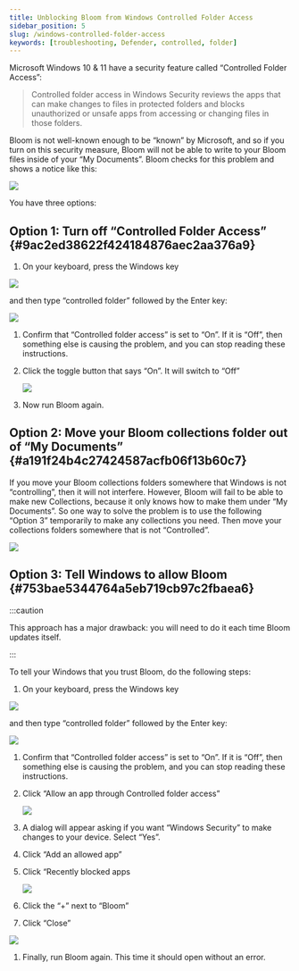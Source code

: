 ```yaml
---
title: Unblocking Bloom from Windows Controlled Folder Access
sidebar_position: 5
slug: /windows-controlled-folder-access
keywords: [troubleshooting, Defender, controlled, folder]
---
```




Microsoft Windows 10 & 11 have a security feature called “Controlled Folder Access”:



> Controlled folder access in Windows Security reviews the apps that can make changes to files in protected folders and blocks unauthorized or unsafe apps from accessing or changing files in those folders.


Bloom is not well-known enough to be “known” by Microsoft, and so if you turn on this security measure, Bloom will not be able to write to your Bloom files inside of your “My Documents”. Bloom checks for this problem and shows a notice like this:


![](./1215841880.png)


You have three options:


## Option 1: Turn off “Controlled Folder Access” {#9ac2ed38622f424184876aec2aa376a9}


<div class='notion-row'>
<div class='notion-column' style={{width: 'calc((100% - (min(32px, 4vw) * 1)) * 0.5000000000000001)'}}>

1. On your keyboard, press the Windows key

</div><div className='notion-spacer' />

<div class='notion-column' style={{width: 'calc((100% - (min(32px, 4vw) * 1)) * 0.5)'}}>

![](./2017006016.png)

</div><div className='notion-spacer' />
</div>


and then type “controlled folder” followed by the Enter key:


![](./1979852456.png)

1. Confirm that “Controlled folder access” is set to “On”. If it is “Off”, then something else is causing the problem, and you can stop reading these instructions.
1. Click the toggle button that says “On”. It will switch to “Off”

	![](./130758407.png)

1. Now run Bloom again.

## Option 2: Move your Bloom collections folder out of “My Documents” {#a191f24b4c27424587acfb06f13b60c7}


If you move your Bloom collections folders somewhere that Windows is not “controlling”, then it will not interfere. However, Bloom will fail to be able to make new Collections, because it only knows how to make them under “My Documents”. So one way to solve the problem is to use the following “Option 3” temporarily to make any collections you need. Then move your collections folders somewhere that is not “Controlled”.


![](./240704142.png)


## Option 3: Tell Windows to allow Bloom {#753bae5344764a5eb719cb97c2fbaea6}


:::caution

This approach has a major drawback: you will need to do it each time Bloom updates itself.

:::




To tell your Windows that you trust Bloom, do the following steps:


<div class='notion-row'>
<div class='notion-column' style={{width: 'calc((100% - (min(32px, 4vw) * 1)) * 0.5000000000000001)'}}>

1. On your keyboard, press the Windows key

</div><div className='notion-spacer' />

<div class='notion-column' style={{width: 'calc((100% - (min(32px, 4vw) * 1)) * 0.5)'}}>

![](./2017006016.png)

</div><div className='notion-spacer' />
</div>


and then type “controlled folder” followed by the Enter key:


![](./1979852456.png)

1. Confirm that “Controlled folder access” is set to “On”. If it is “Off”, then something else is causing the problem, and you can stop reading these instructions.
1. Click “Allow an app through Controlled folder access”

	![](./130758407.png)

1. A dialog will appear asking if you want “Windows Security” to make changes to your device. Select “Yes”.
1. Click “Add an allowed app”
1. Click “Recently blocked apps

	![](./1962877507.png)

1. Click the “+” next to “Bloom”
1. Click “Close”

![](./413206379.png)

1. Finally, run Bloom again. This time it should open without an error.
